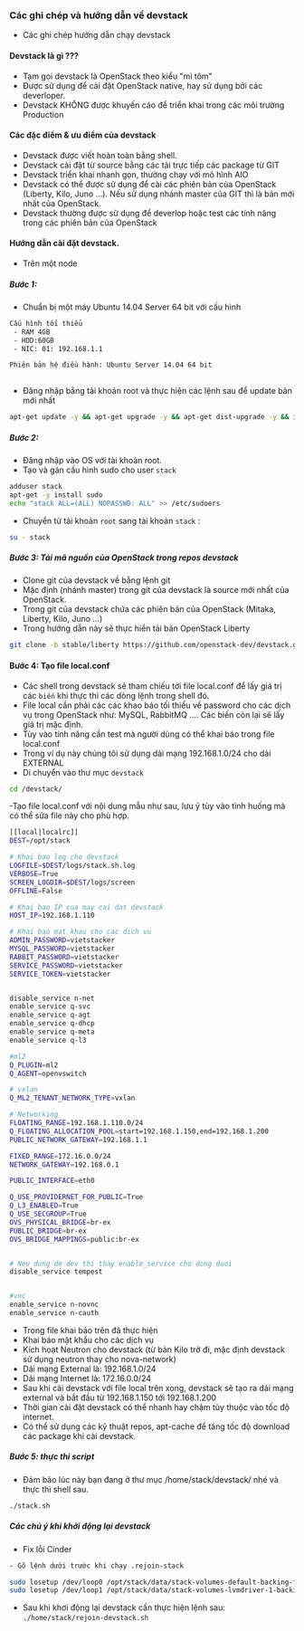### Các ghi chép và hướng dẫn về devstack
- Các ghi chép hướng dẫn chạy devstack

#### Devstack là gì ???
- Tạm gọi devstack là OpenStack theo kiểu "mì tôm"
- Được sử dụng để cài đặt OpenStack native, hay sử dụng bởi các deverloper.
- Devstack KHÔNG được khuyến cáo để triển khai trong các môi trường Production

#### Các đặc điểm & ưu điểm của devstack
- Devstack được viết hoàn toàn bằng shell.
- Devstack cài đặt từ source bằng các tải trực tiếp các package từ GIT
- Devstack triển khai nhanh gọn, thường chạy với mô hình AIO
- Devstack có thể được sử dụng để cài các phiên bản của OpenStack (Liberty, Kilo, Juno ...). Nếu sử dụng nhánh master của GIT thì là bản mới nhất của OpenStack.
- Devstack thường được sử dụng để deverlop hoặc test các tính năng trong các phiên bản của OpenStack

#### Hướng dẫn cài đặt devstack.
- Trên một node

##### Bước 1:
- Chuẩn bị một máy Ubuntu 14.04 Server 64 bit với cấu hình
```sh
Cấu hình tối thiểu
 - RAM 4GB
 - HDD:60GB
 - NIC: 01: 192.168.1.1

Phiên bản hệ điều hành: Ubuntu Server 14.04 64 bit
 
```

- Đăng nhập bằng tài khoản root và thực hiện các lệnh sau để update bản mới nhất 
```sh
apt-get update -y && apt-get upgrade -y && apt-get dist-upgrade -y && init 6
```

##### Bước 2:
- Đăng nhập vào OS với tài khoản root.
- Tạo và gán cấu hình sudo cho user `stack`
```sh
adduser stack
apt-get -y install sudo 
echo "stack ALL=(ALL) NOPASSWD: ALL" >> /etc/sudoers
```

- Chuyển từ tài khoản `root` sang tài khoản `stack` :
```sh
su - stack
```

##### Bước 3: Tải mã nguồn của OpenStack trong repos devstack
- Clone git của devstack về bằng lệnh git
- Mặc định (nhánh master) trong git của devstack là source mới nhất của OpenStack.
- Trong git của devstack chứa các phiên bản của OpenStack (Mitaka, Liberty, Kilo, Juno ...)
- Trong hướng dẫn này sẽ thực hiển tải bản OpenStack Liberty
```sh
git clone -b stable/liberty https://github.com/openstack-dev/devstack.git
```

#### Bước 4: Tạo file local.conf
- Các shell trong devstack sẽ tham chiếu tới file local.conf để lấy giá trị các `biến` khi thực thi các dòng lệnh trong shell đó.
- File local cần phải các các khao báo tối thiểu về password cho các dịch vụ trong OpenStack như: MySQL, RabbitMQ .... Các biến còn lại sẽ lấy giá trị mặc định.
- Tùy vào tính năng cần test mà người dùng có thể khai báo trong file local.conf
- Trong ví dụ này chúng tôi sử dụng dải mạng 192.168.1.0/24 cho dải EXTERNAL
- Di chuyển vào thư mục `devstack`
```sh
cd /devstack/
```

-Tạo file local.conf với nội dung mẫu như sau, lưu ý tùy vào tình huống mà có thể sửa file này cho phù hợp.
```sh
[[local|localrc]]
DEST=/opt/stack

# Khai bao log cho devstack
LOGFILE=$DEST/logs/stack.sh.log
VERBOSE=True
SCREEN_LOGDIR=$DEST/logs/screen
OFFLINE=False

# Khai bao IP cua may cai dat devstack
HOST_IP=192.168.1.110

# Khai bao mat khau cho cac dich vu
ADMIN_PASSWORD=vietstacker
MYSQL_PASSWORD=vietstacker
RABBIT_PASSWORD=vietstacker
SERVICE_PASSWORD=vietstacker
SERVICE_TOKEN=vietstacker


disable_service n-net
enable_service q-svc
enable_service q-agt
enable_service q-dhcp
enable_service q-meta
enable_service q-l3

#ml2
Q_PLUGIN=ml2
Q_AGENT=openvswitch

# vxlan
Q_ML2_TENANT_NETWORK_TYPE=vxlan

# Networking
FLOATING_RANGE=192.168.1.110.0/24
Q_FLOATING_ALLOCATION_POOL=start=192.168.1.150,end=192.168.1.200
PUBLIC_NETWORK_GATEWAY=192.168.1.1

FIXED_RANGE=172.16.0.0/24
NETWORK_GATEWAY=192.168.0.1

PUBLIC_INTERFACE=eth0

Q_USE_PROVIDERNET_FOR_PUBLIC=True
Q_L3_ENABLED=True
Q_USE_SECGROUP=True
OVS_PHYSICAL_BRIDGE=br-ex
PUBLIC_BRIDGE=br-ex
OVS_BRIDGE_MAPPINGS=public:br-ex


# Neu dung de dev thi thay enable_service cho dong duoi
disable_service tempest


#vnc
enable_service n-novnc
enable_service n-cauth
```
- Trong file khai báo trên đã thực hiện
 - Khai báo mật khẩu cho các dịch vụ
 - Kích hoạt Neutron cho devstack (từ bản Kilo trở đi, mặc định devstack sử dụng neutron thay cho nova-network)
 - Dải mạng External là: 192.168.1.0/24
 - Dải mạng Internet là: 172.16.0.0/24
 - Sau khi cài devstack với file local trên xong, devstack sẽ tạo ra dải mạng external và bắt đầu từ 192.168.1.150 tới 192.168.1.200
 - Thời gian cài đặt devstack có thể nhanh hay chậm tùy thuộc vào tốc độ internet. 
 - Có thể sử dụng các kỹ thuật repos, apt-cache để tăng tốc độ download các package khi cài devstack.

##### Bước 5: thực thi script
- Đảm bảo lúc này bạn đang ở thư mục /home/stack/devstack/ nhé và thực thi shell sau.
```sh
./stack.sh
```

##### Các chú ý khi khởi động lại devstack
- Fix lỗi Cinder
```sh
- Gõ lệnh dưới trước khi chạy .rejoin-stack

sudo losetup /dev/loop0 /opt/stack/data/stack-volumes-default-backing-file
sudo losetup /dev/loop1 /opt/stack/data/stack-volumes-lvmdriver-1-backing-file

```
- Sau khi khơi động lại devstack cần thực hiện lệnh sau: `./home/stack/rejoin-devstack.sh`

